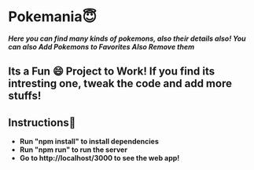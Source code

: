 # **Pokemania😇**

***Here you can find many kinds of pokemons, also their details also! You can also Add Pokemons to Favorites Also Remove them***

## Its a Fun 😄 Project to Work! If you find its intresting one, tweak the code and add more stuffs!
## **Instructions🤔**
* **__Run "npm install" to install dependencies__**
* **__Run "npm run" to run the server__**
* **__Go to http://localhost/3000 to see the web app!__** 